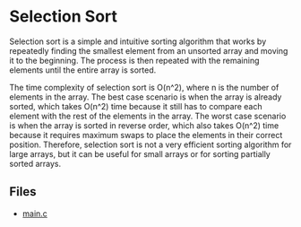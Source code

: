 # Selection Sort

Selection sort is a simple and intuitive sorting algorithm that works by repeatedly finding the smallest element from an unsorted array and moving it to the beginning. The process is then repeated with the remaining elements until the entire array is sorted.

The time complexity of selection sort is O(n^2), where n is the number of elements in the array. The best case scenario is when the array is already sorted, which takes O(n^2) time because it still has to compare each element with the rest of the elements in the array. The worst case scenario is when the array is sorted in reverse order, which also takes O(n^2) time because it requires maximum swaps to place the elements in their correct position. Therefore, selection sort is not a very efficient sorting algorithm for large arrays, but it can be useful for small arrays or for sorting partially sorted arrays.

## Files

- [main.c](./main.c)

